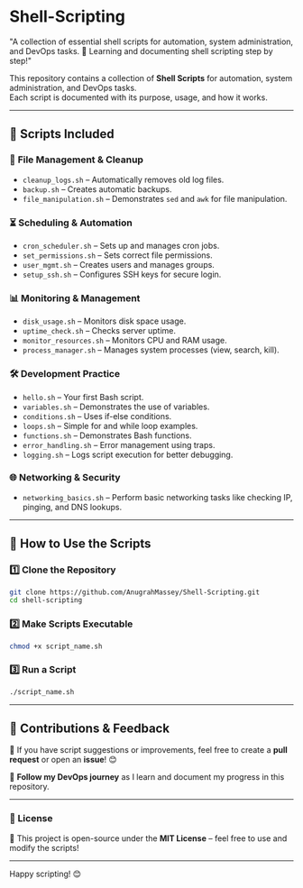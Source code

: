 # Shell-Scripting
"A collection of essential shell scripts for automation, system administration, and DevOps tasks. 🚀 Learning and documenting shell scripting step by step!"

This repository contains a collection of **Shell Scripts** for automation, system administration, and DevOps tasks.  
Each script is documented with its purpose, usage, and how it works.

---

## 📂 Scripts Included

### 🧹 **File Management & Cleanup**

- `cleanup_logs.sh` – Automatically removes old log files.
- `backup.sh` – Creates automatic backups.
- `file_manipulation.sh` – Demonstrates `sed` and `awk` for file manipulation.

### ⏳ **Scheduling & Automation**

- `cron_scheduler.sh` – Sets up and manages cron jobs.
- `set_permissions.sh` – Sets correct file permissions.
- `user_mgmt.sh` – Creates users and manages groups.
- `setup_ssh.sh` – Configures SSH keys for secure login.

### 📊 **Monitoring & Management**

- `disk_usage.sh` – Monitors disk space usage.
- `uptime_check.sh` – Checks server uptime.
- `monitor_resources.sh` – Monitors CPU and RAM usage.
- `process_manager.sh` – Manages system processes (view, search, kill).

### 🛠️ **Development Practice**

- `hello.sh` – Your first Bash script.
- `variables.sh` – Demonstrates the use of variables.
- `conditions.sh` – Uses if-else conditions.
- `loops.sh` – Simple for and while loop examples.
- `functions.sh` – Demonstrates Bash functions.
- `error_handling.sh` – Error management using traps.
- `logging.sh` – Logs script execution for better debugging.

### 🌐 **Networking & Security**

- `networking_basics.sh` – Perform basic networking tasks like checking IP, pinging, and DNS lookups.

---

## **🚀 How to Use the Scripts**  

### **1️⃣ Clone the Repository**  
```bash
git clone https://github.com/AnugrahMassey/Shell-Scripting.git
cd shell-scripting
```

### **2️⃣ Make Scripts Executable**  
```bash
chmod +x script_name.sh
```

### **3️⃣ Run a Script**  
```bash
./script_name.sh
```

---

## **📢 Contributions & Feedback**  
📌 If you have script suggestions or improvements, feel free to create a **pull request** or open an **issue**! 😊  

📌 **Follow my DevOps journey** as I learn and document my progress in this repository.  

---

### **📜 License**  
📜 This project is open-source under the **MIT License** – feel free to use and modify the scripts!  

---

Happy scripting! 😊
